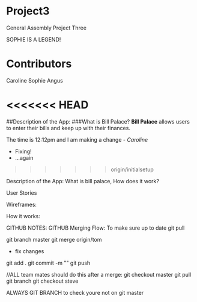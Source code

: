 # Project3
General Assembly Project Three



SOPHIE IS A LEGEND!

# Contributors
Caroline
Sophie
Angus 

<<<<<<< HEAD
=======
##Description of the App:
###What is Bill Palace?
**Bill Palace** allows users to enter their bills and keep up with their finances.

The time is 12:12pm and I am making a change - _Caroline_
- Fixing!
- ...again

>>>>>>> origin/initialsetup

Description of the App: What is bill palace, How does it work?

User Stories

Wireframes:

How it works:

GITHUB NOTES:
GITHUB Merging Flow:
To make sure up to date
git pull

git branch master
git merge origin/tom

- fix changes

git add . 
git commit -m ""
git push 


//ALL team mates should do this after a merge:
git checkout master
git pull
git branch
git checkout steve

ALWAYS GIT BRANCH to check youre not on git master

